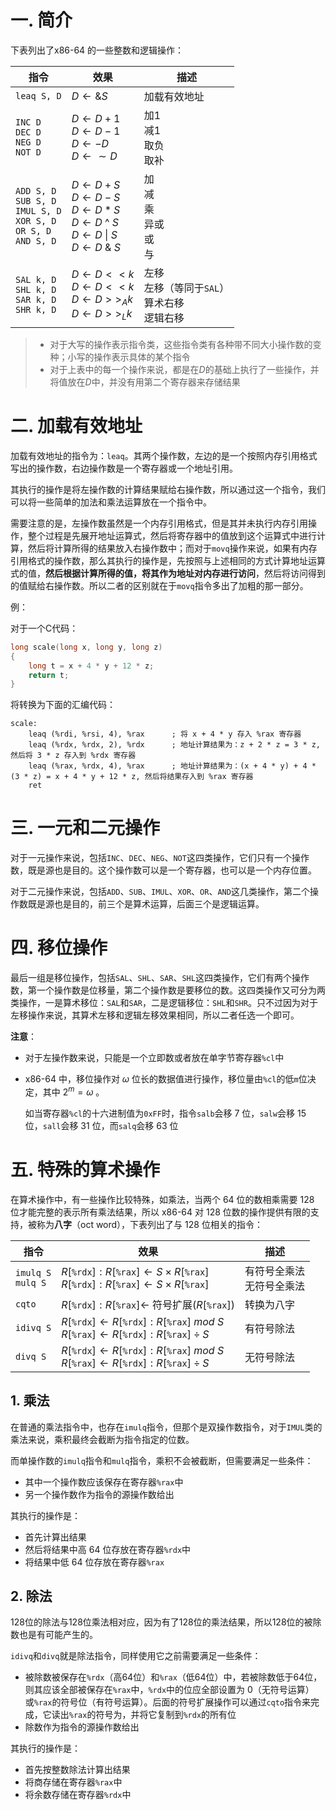 # 一. 简介

下表列出了x86-64 的一些整数和逻辑操作：

| 指令                                                         | 效果                                                         | 描述                                                      |
| ------------------------------------------------------------ | ------------------------------------------------------------ | --------------------------------------------------------- |
| `leaq S, D`                                                  | $D\longleftarrow \&S$                                        | 加载有效地址                                              |
| `INC D`<br/>`DEC D`<br/>`NEG D`<br/>`NOT D`                  | $D\longleftarrow D+1$<br />$D\longleftarrow D-1$<br />$D\longleftarrow -D$<br />$D\longleftarrow \sim D$ | 加1<br />减1<br />取负<br />取补                          |
| `ADD S, D`<br/>`SUB S, D`<br/>`IMUL S, D`<br/>`XOR S, D`<br/>`OR S, D`<br/>`AND S, D` | $D\longleftarrow D+S$<br />$D\longleftarrow D-S$<br />$D\longleftarrow D*S$<br />$D\longleftarrow D$ ^ $S$<br />$D\longleftarrow D\ \|\ S$<br />$D\longleftarrow D\ \&\ S$ | 加<br />减<br />乘<br />异或<br />或<br />与              |
| `SAL k, D`<br />`SHL k, D`<br />`SAR k, D`<br />`SHR k, D`   | $D\longleftarrow D<<k$<br />$D\longleftarrow D<<k$<br />$D\longleftarrow D>>_A k$<br />$D\longleftarrow D>>_L k$ | 左移<br />左移（等同于`SAL`）<br />算术右移<br />逻辑右移 |

> - 对于大写的操作表示指令类，这些指令类有各种带不同大小操作数的变种；小写的操作表示具体的某个指令
> - 对于上表中的每一个操作来说，都是在$D$的基础上执行了一些操作，并将值放在$D$中，并没有用第二个寄存器来存储结果



# 二. 加载有效地址

加载有效地址的指令为：`leaq`。其两个操作数，左边的是一个按照内存引用格式写出的操作数，右边操作数是一个寄存器或一个地址引用。

其执行的操作是将左操作数的计算结果赋给右操作数，所以通过这一个指令，我们可以将一些简单的加法和乘法运算放在一个指令中。

需要注意的是，左操作数虽然是一个内存引用格式，但是其并未执行内存引用操作，整个过程是先展开地址运算式，然后将寄存器中的值放到这个运算式中进行计算，然后将计算所得的结果放入右操作数中；而对于`movq`操作来说，如果有内存引用格式的操作数，那么其执行的操作是，先按照与上述相同的方式计算地址运算式的值，**然后根据计算所得的值，将其作为地址对内存进行访问**，然后将访问得到的值赋给右操作数。所以二者的区别就在于`movq`指令多出了加粗的那一部分。

例：

对于一个C代码：

```c
long scale(long x, long y, long z)
{
    long t = x + 4 * y + 12 * z;
    return t;
}
```

将转换为下面的汇编代码：

```assembly
scale:
	leaq (%rdi, %rsi, 4), %rax		; 将 x + 4 * y 存入 %rax 寄存器
	leaq (%rdx, %rdx, 2), %rdx		; 地址计算结果为：z + 2 * z = 3 * z, 然后将 3 * z 存入到 %rdx 寄存器
	leaq (%rax, %rdx, 4), %rax		; 地址计算结果为：(x + 4 * y) + 4 * (3 * z) = x + 4 * y + 12 * z, 然后将结果存入到 %rax 寄存器
	ret
```



# 三. 一元和二元操作

对于一元操作来说，包括`INC`、`DEC`、`NEG`、`NOT`这四类操作，它们只有一个操作数，既是源也是目的。这个操作数可以是一个寄存器，也可以是一个内存位置。

对于二元操作来说，包括`ADD`、`SUB`、`IMUL`、`XOR`、`OR`、`AND`这几类操作，第二个操作数既是源也是目的，前三个是算术运算，后面三个是逻辑运算。



# 四. 移位操作

最后一组是移位操作，包括`SAL`、`SHL`、`SAR`、`SHL`这四类操作，它们有两个操作数，第一个操作数是位移量，第二个操作数是要移位的数。这四类操作又可分为两类操作，一是算术移位：`SAL`和`SAR`，二是逻辑移位：`SHL`和`SHR`。只不过因为对于左移操作来说，其算术左移和逻辑左移效果相同，所以二者任选一个即可。

**注意**：

- 对于左操作数来说，只能是一个立即数或者放在单字节寄存器`%cl`中

- x86-64 中，移位操作对 $\omega$ 位长的数据值进行操作，移位量由`%cl`的低`m`位决定，其中 $2^m=\omega$ 。

  如当寄存器`%cl`的十六进制值为`0xFF`时，指令`salb`会移 7 位，`salw`会移 15 位，`sall`会移 31 位，而`salq`会移 63 位



# 五. 特殊的算术操作

在算术操作中，有一些操作比较特殊，如乘法，当两个 64 位的数相乘需要 128 位才能完整的表示所有乘法结果，所以 x86-64 对 128 位数的操作提供有限的支持，被称为**八字**（oct word），下表列出了与 128 位相关的指令：

| 指令                    | 效果                                                         | 描述                           |
| ----------------------- | ------------------------------------------------------------ | ------------------------------ |
| `imulq S`<br />`mulq S` | $R[$`%rdx`$]: R[$`%rax`$]\longleftarrow S\times R[$`%rax`$]$<br />$R[$`%rdx`$]: R[$`%rax`$]\longleftarrow S\times R[$`%rax`$]$ | 有符号全乘法<br />无符号全乘法 |
| `cqto`                  | $R[$`%rdx`$]: R[$`%rax`$]\longleftarrow$ 符号扩展$(R[$`%rax`$])$ | 转换为八字                     |
| `idivq S`               | $R[$`%rdx`$]\longleftarrow R[$`%rdx`$]: R[$`%rax`$]\ mod\ S$<br />$R[$`%rax`$]\longleftarrow R[$`%rdx`$]: R[$`%rax`$]\div S$ | 有符号除法                     |
| `divq S`                | $R[$`%rdx`$]\longleftarrow R[$`%rdx`$]: R[$`%rax`$]\ mod\ S$<br />$R[$`%rax`$]\longleftarrow R[$`%rdx`$]: R[$`%rax`$]\div S$ | 无符号除法                     |

## 1. 乘法

在普通的乘法指令中，也存在`imulq`指令，但那个是双操作数指令，对于`IMUL`类的乘法来说，乘积最终会截断为指令指定的位数。

而单操作数的`imulq`指令和`mulq`指令，乘积不会被截断，但需要满足一些条件：

- 其中一个操作数应该保存在寄存器`%rax`中
- 另一个操作数作为指令的源操作数给出

其执行的操作是：

- 首先计算出结果
- 然后将结果中高 64 位存放在寄存器`%rdx`中
- 将结果中低 64 位存放在寄存器`%rax`



## 2. 除法

128位的除法与128位乘法相对应，因为有了128位的乘法结果，所以128位的被除数也是有可能产生的。

`idivq`和`divq`就是除法指令，同样使用它之前需要满足一些条件：

- 被除数被保存在`%rdx`（高64位）和`%rax`（低64位）中，若被除数低于64位，则其应该全部被保存在`%rax`中，`%rdx`中的位应全部设置为 0（无符号运算）或`%rax`的符号位（有符号运算）。后面的符号扩展操作可以通过`cqto`指令来完成，它读出`%rax`的符号为，并将它复制到`%rdx`的所有位
- 除数作为指令的源操作数给出

其执行的操作是：

- 首先按整数除法计算出结果
- 将商存储在寄存器`%rax`中
- 将余数存储在寄存器`%rdx`中